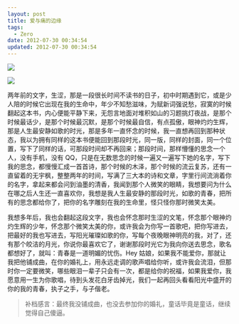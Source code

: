 ```yaml
---
layout: post
title: 爱与痛的边缘
tags:
  - Zero
date: 2012-07-30 00:34:54
updated: 2012-07-30 00:34:54
---
```



![](https://samzong.oss-cn-shenzhen.aliyuncs.com/blog/pnrdh.JPG)

![](https://samzong.oss-cn-shenzhen.aliyuncs.com/blog/pzax7.JPG)

两年前的文字，生涩，那是一段很长时间不读书的日子，初中时期遇到它，或是少人陪的时候它出现在我的生命中，年少不知愁滋味，为赋新词强说愁，寂寞的时候翻起这本书，内心便能平静下来，无怨言地面对堆积如山的习题挑灯夜战，是那个时候最话少，是那个时候最沉默，是那个时候最自信，有点孤傲，眼神灼灼生辉，那是人生最安静如歌的时光，那是多年一直怀念的时候，我一直想再回到那种状态，我以为拥有同样的这本书便能回到那段时光，同一版，同样的封面，同一个位置，写下了同样的话，可那段时间却不再回来；那段时间，那样懵懂的思念一个人，没有手机，没有 QQ，只是在无数思念的时候一遍又一遍写下她的名字，写下我的思念，都慢慢汇成一首首诗，那个时候的木泽，那个时候的流云复苏，还有一直留着的无宇枫，整整两年的时间，写满了三大本的诗和文章，字里行间流淌着你的名字，拿起来都会问到油墨的清香，我闻到那个人微笑的眼睛，我想要问为什么在哪之后人生还一直喜欢你，我想是我人生最安静的那段时光，如歌的青春，把所有的思念都给你了，把你的名字雕刻在我的生命里，怪只怪你那时微笑太美。

我想多年后，我也会翻起这段文字，我也会怀念那时生涩的文笔，怀念那个眼神灼灼生辉的少年，怀念那个微笑太美的你，或许我会为你写一首歌吧，把你写进去，把最好的我也写进去，写阳光璀璨如歌的你，写每个夜晚眼神明亮的我，对了，还有那个皎洁的月光，你说你最喜欢它了，谢谢那段时光它为我向你送去思念，歌名都想好了，就叫：青春是一道明媚的忧伤。Hey 姑娘，如果我不能爱你，那就让我把他铺成曲，在你的婚礼上，用永远走调的歌声唱给你听，或许我会流泪，但那时你一定要微笑，哪些眼泪一辈子只会有一次，都是给你的祝福，如果我爱你，我愿意用一生为你歌唱，待到头发花白牙齿掉光，我们一起再回头看看阳光中盛开的你的我的青春，执子之手，与子偕老。

> 补档感言：最终我没铺成曲，也没去参加你的婚礼，童话毕竟是童话，继续觉得自己傻逼。
